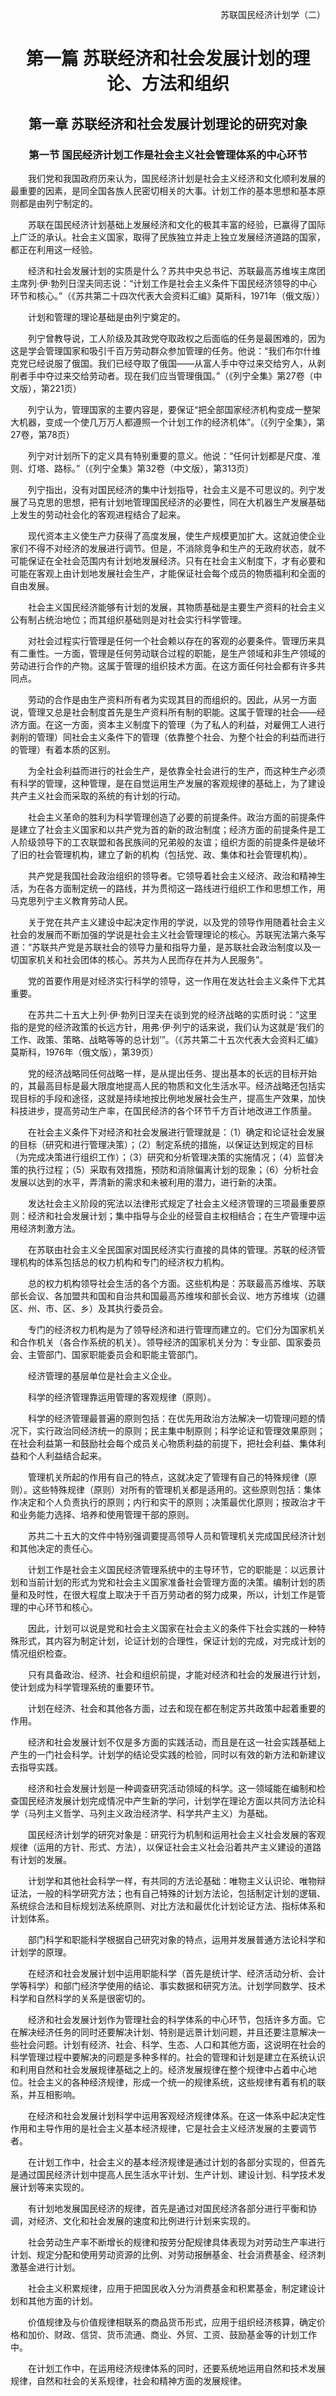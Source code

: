 <p align="right">苏联国民经济计划学（二）

# <p align="center">第一篇 苏联经济和社会发展计划的理论、方法和组织

## <p align="center">第一章 苏联经济和社会发展计划理论的研究对象

 

### <p align="center">第一节 国民经济计划工作是社会主义社会管理体系的中心环节

&emsp;&emsp;我们党和我国政府历来认为，国民经济计划是社会主义经济和文化顺利发展的最重要的因素，是同全国各族人民密切相关的大事。计划工作的基本思想和基本原则都是由列宁制定的。
    
&emsp;&emsp;苏联在国民经济计划基础上发展经济和文化的极其丰富的经验，已赢得了国际上广泛的承认。社会主义国家，取得了民族独立并走上独立发展经济道路的国家，都正在利用这一经验。
    
&emsp;&emsp;经济和社会发展计划的实质是什么？苏共中央总书记、苏联最高苏维埃主席团主席列·伊·勃列日涅夫同志说：“计划工作是社会主义条件下国民经济领导的中心环节和核心。”（《苏共第二十四次代表大会资料汇编》莫斯科，1971年（俄文版））
    
&emsp;&emsp;计划和管理的理论基础是由列宁奠定的。
    
&emsp;&emsp;列宁曾教导说，工人阶级及其政党夺取政权之后面临的任务是最困难的，因为这是学会管理国家和吸引千百万劳动群众参加管理的任务。他说：“我们布尔什维克党已经说服了俄国。我们已经夺取了俄国——从富人手中夺过来交给穷人，从剥削者手中夺过来交给劳动者。现在我们应当管理俄国。”（《列宁全集》第27卷（中文版），第221页）
    
&emsp;&emsp;列宁认为，管理国家的主要内容是，要保证“把全部国家经济机构变成一整架大机器，变成一个使几万万人都遵照一个计划工作的经济机体”。（《列宁全集》，第27卷，第78页）
    
&emsp;&emsp;列宁对计划所下的定义具有特别重要的意义。他说：“任何计划都是尺度、准则、灯塔、路标。”（《列宁全集》第32卷（中文版），第313页）
    
&emsp;&emsp;列宁指出，没有对国民经济的集中计划指导，社会主义是不可思议的。列宁发展了马克思的思想，把有计划地管理国民经济的必要性，同在大机器生产发展基础上发生的劳动社会化的客观进程结合了起来。
    
&emsp;&emsp;现代资本主义使生产力获得了高度发展，使生产规模更加扩大。这就迫使企业家们不得不对经济的发展进行调节。但是，不消除竞争和生产的无政府状态，就不可能保证在全社会范围内有计划地发展经济。只有在社会主义制度下，才有必要和可能在客观上由计划地发展社会生产，才能保证社会每个成员的物质福利和全面的自由发展。
    
&emsp;&emsp;社会主义国民经济能够有计划的发展，其物质基础是主要生产资料的社会主义公有制占统治地位；而其组织基础则是对社会实行科学管理。
    
&emsp;&emsp;对社会过程实行管理是任何一个社会赖以存在的客观的必要条件。管理历来具有二重性。一方面，管理是任何劳动联合过程的职能，是生产领域和非生产领域的劳动进行合作的产物。这属于管理的组织技术方面。在这方面任何社会都有许多共同点。
    
&emsp;&emsp;劳动的合作是由生产资料所有者为实现其目的而组织的。因此，从另一方面说，管理又总是社会制度首先是生产资料所有制的职能。这属于管理的社会——经济方面。在这一方面，资本主义制度下的管理（为了私人的利益，对雇佣工人进行剥削的管理）同社会主义条件下的管理（依靠整个社会、为整个社会的利益而进行的管理）有着本质的区别。
    
&emsp;&emsp;为全社会利益而进行的社会生产，是依靠全社会进行的生产，而这种生产必须有科学的管理，这种管理，是在自觉运用生产发展的客观规律的基础上，为了建设共产主义社会而采取的系统的有计划的行动。
    
&emsp;&emsp;社会主义革命的胜利为科学管理创造了必要的前提条件。政治方面的前提条件是建立了社会主义国家和以共产党为首的新的政治制度；经济方面的前提条件是工人阶级领导下的工农联盟和各民族间的兄弟般的友谊；组织方面的前提条件是破坏了旧的社会管理机构，建立了新的机构（包括党、政、集体和社会管理机构）。
    
&emsp;&emsp;共产党是我国社会政治组织的领导者。它领导着社会主义经济、政治和精神生活，为在各方面制定统一的路线，并为贯彻这一路线进行组织工作和思想工作，用马克思列宁主义教育劳动人民。
    
&emsp;&emsp;关于党在共产主义建设中起决定作用的学说，以及党的领导作用随着社会主义社会的发展而不断加强的学说是社会主义社会管理理论的核心。苏联宪法第六条写道：“苏联共产党是苏联社会的领导力量和指导力量，是苏联社会政治制度以及一切国家机关和社会团体的核心。苏共为人民而存在并为人民服务”。
    
&emsp;&emsp;党的首要作用是对经济实行科学的领导，这一作用在发达社会主义条件下尤其重要。
    
&emsp;&emsp;在苏共二十五大上列·伊·勃列日涅夫在谈到党的经济战略的实质时说：“这里指的是党的经济政策的长远方针，用弗·伊·列宁的话来说，我们认为这就是‘我们的工作、政策、策略、战略等等的总计划’”。（《苏共第二十五次代表大会资料汇编》莫斯科，1976年（俄文版），第39页）
    
&emsp;&emsp;党的经济战略同任何战略一样，是从提出任务、提出基本的长远的目标开始的，其最高目标是最大限度地提高人民的物质和文化生活水平。经济战略还包括实现目标的手段和途径，这就是持续地按比例地发展社会生产，提高生产效果，加快科技进步，提高劳动生产率，在国民经济的各个环节千方百计地改进工作质量。
    
&emsp;&emsp;在社会主义条件下对经济和社会发展进行管理就是：（1）确定和论证社会发展的目标（研究和进行管理决策）；（2）制定系统的措施，以保证达到规定的目标（为完成决策进行组织工作）；（3）研究和分析管理决策的实施情况；（4）监督决策的执行过程；（5）采取有效措施，预防和消除偏离计划的现象；（6）分析社会发展以达到的水平，弄清新的需求和未被利用的潜力，进行新的决策。
    
&emsp;&emsp;发达社会主义阶段的宪法以法律形式规定了社会主义经济管理的三项最重要原则：经济和社会发展计划；集中指导与企业的经营自主权相结合；在生产管理中运用经济刺激方法。
    
&emsp;&emsp;在苏联由社会主义全民国家对国民经济实行直接的具体的管理。苏联的经济管理机构的体系包括总的权力机构和专门的经济权力机构。
    
&emsp;&emsp;总的权力机构领导社会生活的各个方面。这些机构是：苏联最高苏维埃、苏联部长会议、各加盟共和国和自治共和国最高苏维埃和部长会议、地方苏维埃（边疆区、州、市、区、乡）及其执行委员会。
    
&emsp;&emsp;专门的经济权力机构是为了领导经济和进行管理而建立的。它们分为国家机关和合作机关（各合作系统的机关）。领导经济的国家机关分为：专业部、国家委员会、主管部门、国家职能委员会和职能主管部门。
    
&emsp;&emsp;经济管理的基层单位是社会主义企业。
    
&emsp;&emsp;科学的经济管理靠运用管理的客观规律（原则）。
    
&emsp;&emsp;科学的经济管理最普遍的原则包括：在优先用政治方法解决一切管理问题的情况下，实行政治同经济统一的原则；民主集中制原则；科学论证和管理效果原则；在社会利益第一和鼓励社会每个成员关心物质利益的前提下，把社会利益、集体利益和个人利益结合起来。
    
&emsp;&emsp;管理机关所起的作用有自己的特点，这就决定了管理有自己的特殊规律（原则）。这些特殊规律（原则）对所有的管理机关都是适用的。这些原则包括：集体作决定和个人负责执行的原则；内行和实干的原则；决策最优化原则；按政治才干和业务能力选择、培养和使用管理干部的原则。
    
&emsp;&emsp;苏共二十五大的文件中特别强调要提高领导人员和管理机关完成国民经济计划和其他决定的责任心。
    
&emsp;&emsp;计划工作是社会主义国民经济管理系统中的主导环节，它的职能是：以远景计划和当前计划的形式为党和社会主义国家准备社会管理方面的决策。编制计划的质量和及时性，在很大程度上取决于千百万劳动者的努力成果，所以，计划工作是管理的中心环节和核心。
    
&emsp;&emsp;因此，计划可以说是党和社会主义国家在社会主义的条件下社会实践的一种特殊形式，其内容为制定计划，论证计划的合理性，保证计划的完成，对完成计划的情况组织检查。
    
&emsp;&emsp;只有具备政治、经济、社会和组织前提，才能对经济和社会的发展进行计划，使计划成为科学管理系统的重要环节。
    
&emsp;&emsp;计划在经济、社会和其他各方面，过去和现在都在制定苏共政策中起着重要的作用。
    
&emsp;&emsp;经济和社会发展计划不仅是多方面的实践活动，而且是在这一社会实践基础上产生的一门社会科学。计划学的结论受实践的检验，同时以有效的新方法和新建议去指导实践。
    
&emsp;&emsp;经济和社会发展计划是一种调查研究活动领域的科学。这一领域能在编制和检查国民经济发展计划完成情况中产生新的学问，计划学在理论方面以共同方法论科学（马列主义哲学、马列主义政治经济学、科学共产主义）为基础。
    
&emsp;&emsp;国民经济计划学的研究对象是：研究行为机制和运用社会主义社会发展的客观规律（运用的方针、形式、方法），以保证社会主义社会沿着共产主义建设的道路有计划的发展。
    
&emsp;&emsp;计划学和其他社会科学一样，有共同的方法论基础：唯物主义认识论、唯物辩证法，一般的科学研究方法；也有自己特殊的计划方法论，包括制定计划的逻辑、系统综合法和目标规划法系统原则、对比方法和最优化计划论证方法、指标体系和计划体系。
    
&emsp;&emsp;部门科学和职能科学根据自己研究对象的特点，运用并发展普通方法论科学和计划学的原理。
    
&emsp;&emsp;在经济和社会发展计划中运用职能科学（首先是统计学、经济活动分析、会计学等科学）和部门经济学使用的结论、事实数据和研究方法。计划学同数学、技术科学和自然科学的关系是很密切的。
    
&emsp;&emsp;经济和社会发展计划作为管理社会的科学体系的中心环节，包括许多方面。它在解决经济任务的同时还要解决计划、特别是远景计划问题，并且还要注意解决一些社会问题。计划有经济、社会、科学、生态、人口和其他方面，这说明在社会的科学管理过程中要解决的问题是多种多样的。社会的管理和计划是建立在系统认识和利用自然和社会发展规律基础之上的。经济发展规律在整个规律中占着中心地位。社会主义的各种经济规律，形成一个统一的规律系统，这些规律有着有机的联系，并互相影响。
    
&emsp;&emsp;在经济和社会发展计划科学中运用客观经济规律体系。在这一体系中起决定性作用和主导作用的是社会主义基本经济规律，它是社会主义经济发展的主要调节者。
    
&emsp;&emsp;在计划工作中，社会主义的基本经济规律是通过计划的各部分实现的，但首先是通过国民经济计划中提高人民生活水平计划、生产计划、建设计划、科学技术发展计划等来实现的。
    
&emsp;&emsp;有计划地发展国民经济的规律，首先是通过对国民经济各部分进行平衡和协调，对经济、文化和社会发展的速度和比例进行计划来实现的。
    
&emsp;&emsp;社会劳动生产率不断增长的规律和按劳分配规律具体表现为对劳动生产率进行计划、规定分配和使用劳动资源的比例、对劳动报酬基金、社会消费基金、经济刺激基金进行计划。
    
&emsp;&emsp;社会主义积累规律，应用于把国民收入分为消费基金和积累基金，制定建设计划和其他方面的计划。
    
&emsp;&emsp;价值规律及与价值规律相联系的商品货币形式，应用于组织经济核算，确定价格和加价、财政、信贷、货币流通、商业、外贸、工资、鼓励基金等的计划工作中。
    
&emsp;&emsp;在计划工作中，在运用经济规律体系的同时，还要系统地运用自然和技术发展规律，自然和社会的关系规律，社会和精神方面的发展规律。
